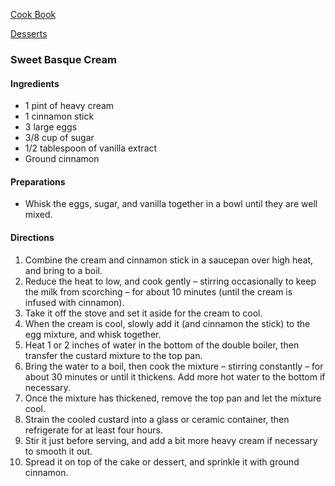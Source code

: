 [Cook Book]()  

[Desserts]()  

### Sweet Basque Cream  

#### Ingredients

* 1 pint of heavy cream
* 1 cinnamon stick
* 3 large eggs
* 3/8 cup of sugar
* 1/2 tablespoon of vanilla extract
* Ground cinnamon  

#### Preparations  

* Whisk the eggs, sugar, and vanilla together in a bowl until they are well mixed.   

#### Directions

1. Combine the cream and cinnamon stick in a saucepan over high heat, and bring to a boil.  
2. Reduce the heat to low, and cook gently – stirring occasionally to keep the milk from scorching – for about 10 minutes (until the cream is infused with cinnamon). 
3. Take it off the stove and set it aside for the cream to cool.  
4. When the cream is cool, slowly add it (and cinnamon the stick) to the egg mixture, and whisk together.  
5. Heat 1 or 2 inches of water in the bottom of the double boiler, then transfer the custard mixture to the top pan.  
6. Bring the water to a boil, then cook the mixture – stirring constantly – for about 30 minutes or until it thickens. Add more hot water to the bottom if necessary.  
7. Once the mixture has thickened, remove the top pan and let the mixture cool.  
8. Strain the cooled custard into a glass or ceramic container, then refrigerate for at least four hours.  
9. Stir it just before serving, and add a bit more heavy cream if necessary to smooth it out.  
10. Spread it on top of the cake or dessert, and sprinkle it with ground cinnamon.
